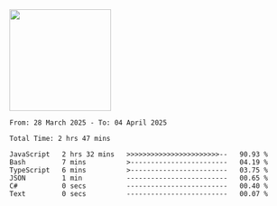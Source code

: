 <img height="180em" src="https://github-readme-stats-eight-theta.vercel.app/api?username=bkundev&show_icons=true&theme=radical&include_all_commits=true&count_private=true"/>
<!--START_SECTION:waka-->

```all_time
From: 28 March 2025 - To: 04 April 2025

Total Time: 2 hrs 47 mins

JavaScript   2 hrs 32 mins   >>>>>>>>>>>>>>>>>>>>>>>--   90.93 %
Bash         7 mins          >------------------------   04.19 %
TypeScript   6 mins          >------------------------   03.75 %
JSON         1 min           -------------------------   00.65 %
C#           0 secs          -------------------------   00.40 %
Text         0 secs          -------------------------   00.07 %
```

<!--END_SECTION:waka-->
